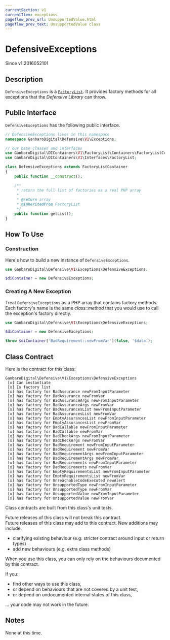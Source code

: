 ```yaml
---
currentSection: v1
currentItem: exceptions
pageflow_prev_url: UnsupportedValue.html
pageflow_prev_text: UnsupportedValue class
---
```


# DefensiveExceptions

<div class="callout info" markdown="1">
Since v1.2016052101
</div>

## Description

`DefensiveExceptions` is a [`FactoryList`](http://ganbarodigital.github.io/php-mv-di-containers/V1/Interfaces/FactoryList.html). It provides factory methods for all exceptions that the _Defensive Library_ can throw.

## Public Interface

`DefensiveExceptions` has the following public interface.

```php
// DefensiveExceptions lives in this namespace
namespace GanbaroDigital\Defensive\V1\Exceptions;

// our base classes and interfaces
use GanbaroDigital\DIContainers\V1\FactoryList\Containers\FactoryListContainer;
use GanbaroDigital\DIContainers\V1\Interfaces\FactoryList;

class DefensiveExceptions extends FactoryListContainer
{
    public function __construct();

    /**
     * return the full list of factories as a real PHP array
     *
     * @return array
     * @inheritedFrom FactoryList
     */
    public function getList();
}
```

## How To Use

### Construction

Here's how to build a new instance of `DefensiveExceptions`.

```php
use GanbaroDigital\Defensive\V1\Exceptions\DefensiveExceptions;

$diContainer = new DefensiveExceptions;
```

### Creating A New Exception

Treat `DefensiveExceptions` as a PHP array that contains factory methods. Each factory's name is the same _class::method_ that you would use to call the exception's factory directly.

```php
use GanbaroDigital\Defensive\V1\Exceptions\DefensiveExceptions;

$diContainer = new DefensiveExceptions;

throw $diContainer['BadRequirement::newFromVar'](false, '$data');
```

## Class Contract

Here is the contract for this class:

    GanbaroDigital\Defensive\V1\Exceptions\DefensiveExceptions
     [x] Can instantiate
     [x] Is factory list
     [x] has factory for BadAssurance newFromInputParameter
     [x] has factory for BadAssurance newFromVar
     [x] has factory for BadAssuranceArgs newFromInputParameter
     [x] has factory for BadAssuranceArgs newFromVar
     [x] has factory for BadAssurancesList newFromInputParameter
     [x] has factory for BadAssurancesList newFromVar
     [x] has factory for EmptyAssurancesList newFromInputParameter
     [x] has factory for EmptyAssurancesList newFromVar
     [x] has factory for BadCallable newFromInputParameter
     [x] has factory for BadCallable newFromVar
     [x] has factory for BadCheckArgs newFromInputParameter
     [x] has factory for BadCheckArgs newFromVar
     [x] has factory for BadRequirement newFromInputParameter
     [x] has factory for BadRequirement newFromVar
     [x] has factory for BadRequirementArgs newFromInputParameter
     [x] has factory for BadRequirementArgs newFromVar
     [x] has factory for BadRequirements newFromInputParameter
     [x] has factory for BadRequirements newFromVar
     [x] has factory for EmptyRequirementsList newFromInputParameter
     [x] has factory for EmptyRequirementsList newFromVar
     [x] has factory for UnreachableCodeExecuted newAlert
     [x] has factory for UnsupportedType newFromInputParameter
     [x] has factory for UnsupportedType newFromVar
     [x] has factory for UnsupportedValue newFromInputParameter
     [x] has factory for UnsupportedValue newFromVar

Class contracts are built from this class's unit tests.

<div class="callout success">
Future releases of this class will not break this contract.
</div>

<div class="callout info" markdown="1">
Future releases of this class may add to this contract. New additions may include:

* clarifying existing behaviour (e.g. stricter contract around input or return types)
* add new behaviours (e.g. extra class methods)
</div>

<div class="callout warning" markdown="1">
When you use this class, you can only rely on the behaviours documented by this contract.

If you:

* find other ways to use this class,
* or depend on behaviours that are not covered by a unit test,
* or depend on undocumented internal states of this class,

... your code may not work in the future.
</div>

## Notes

None at this time.
